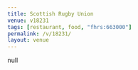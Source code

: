 ```yaml
---
title: Scottish Rugby Union
venue: v18231
tags: [restaurant, food, "fhrs:663000"]
permalink: /v/18231/
layout: venue
---
```

null
